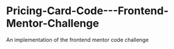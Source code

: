 # Pricing-Card-Code---Frontend-Mentor-Challenge
An implementation of the frontend mentor code challenge
